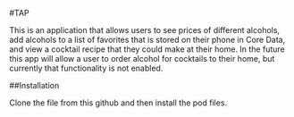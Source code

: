 #TAP

This is an application that allows users to see prices of different alcohols, add alcohols to a list of favorites that is stored on their phone in Core Data, and view a cocktail recipe that they could make at their home. In the future this app will allow a user to order alcohol for cocktails to their home, but currently that functionality is not enabled.

##Installation 

Clone the file from this github and then install the pod files.
